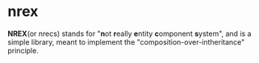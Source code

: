 # nrex
**NREX**(or nrecs) stands for "**n**ot **r**eally **e**ntity **c**omponent **s**ystem", and is a simple library, meant to implement the "composition-over-intheritance" principle.

